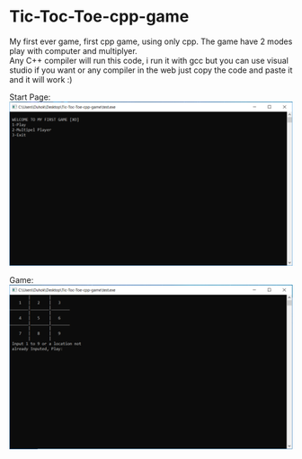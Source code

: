 # Tic-Toc-Toe-cpp-game

My first ever game, first cpp game, using only cpp.
The game have 2 modes play with computer and multiplyer.<br/>
Any C++ compiler will run this code, i run it with gcc
but you can use visual studio if you want or any compiler in the web 
just copy the code and paste it and it will work :)

Start Page:
![Alt text](https://github.com/haji-nsrat/Tic-Toc-Toe-cpp-console-game/blob/master/game.1.PNG)

Game:
![Alt text](https://github.com/haji-nsrat/Tic-Toc-Toe-cpp-console-game/blob/master/game.2.PNG)